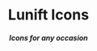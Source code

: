 <h1 align="center"><strong>Lunift Icons</strong></h1>
<h5 align="center">Icons for any occasion</h5>
